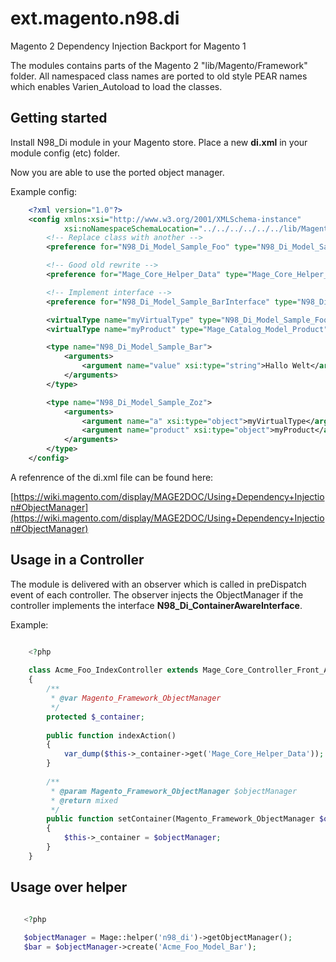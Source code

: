 ext.magento.n98.di
==================

Magento 2 Dependency Injection Backport for Magento 1

The modules contains parts of the Magento 2 "lib/Magento/Framework" folder.
All namespaced class names are ported to old style PEAR names which enables Varien_Autoload to
load the classes.

Getting started
---------------

Install N98_Di module in your Magento store.
Place a new **di.xml** in your module config (etc) folder.

Now you are able to use the ported object manager.


Example config:

``` xml
    <?xml version="1.0"?>
    <config xmlns:xsi="http://www.w3.org/2001/XMLSchema-instance"
            xsi:noNamespaceSchemaLocation="../../../../../../lib/Magento/Framework/ObjectManager/etc/config.xsd">
        <!-- Replace class with another -->
        <preference for="N98_Di_Model_Sample_Foo" type="N98_Di_Model_Sample_Bar" />

        <!-- Good old rewrite -->
        <preference for="Mage_Core_Helper_Data" type="Mage_Core_Helper_String" />

        <!-- Implement interface -->
        <preference for="N98_Di_Model_Sample_BarInterface" type="N98_Di_Model_Sample_Bar" />

        <virtualType name="myVirtualType" type="N98_Di_Model_Sample_Foo" />
        <virtualType name="myProduct" type="Mage_Catalog_Model_Product" />

        <type name="N98_Di_Model_Sample_Bar">
            <arguments>
                <argument name="value" xsi:type="string">Hallo Welt</argument>
            </arguments>
        </type>

        <type name="N98_Di_Model_Sample_Zoz">
            <arguments>
                <argument name="a" xsi:type="object">myVirtualType</argument>
                <argument name="product" xsi:type="object">myProduct</argument>
            </arguments>
        </type>
    </config>
```

A refenrence of the di.xml file can be found here: 

[https://wiki.magento.com/display/MAGE2DOC/Using+Dependency+Injection#ObjectManager](https://wiki.magento.com/display/MAGE2DOC/Using+Dependency+Injection#ObjectManager)


Usage in a Controller
---------------------

The module is delivered with an observer which is called in preDispatch event of each controller.
The observer injects the ObjectManager if the controller implements the interface **N98_Di_ContainerAwareInterface**.


Example:

``` php

    <?php
    
    class Acme_Foo_IndexController extends Mage_Core_Controller_Front_Action implements N98_Di_ContainerAwareInterface
    {
        /**
         * @var Magento_Framework_ObjectManager
         */
        protected $_container;
    
        public function indexAction()
        {
            var_dump($this->_container->get('Mage_Core_Helper_Data'));
        }
    
        /**
         * @param Magento_Framework_ObjectManager $objectManager
         * @return mixed
         */
        public function setContainer(Magento_Framework_ObjectManager $objectManager)
        {
            $this->_container = $objectManager;
        }
    }
```

Usage over helper
-----------------

``` php

   <?php
   
   $objectManager = Mage::helper('n98_di')->getObjectManager();
   $bar = $objectManager->create('Acme_Foo_Model_Bar');
```   
   
